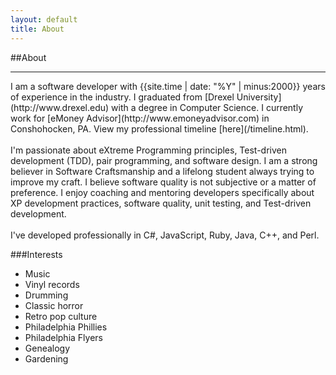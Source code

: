 ```yaml
---
layout: default
title: About
---
```

##About
<hr/>
I am a software developer with {{site.time | date: "%Y" | minus:2000}}  years of experience in the industry. I graduated from [Drexel University](http://www.drexel.edu) with a degree in Computer Science. I currently work for [eMoney Advisor](http://www.emoneyadvisor.com) in Conshohocken, PA. View my professional timeline [here](/timeline.html).
<br/><br/>
I'm passionate about eXtreme Programming principles, Test-driven development (TDD), pair programming, and software design. I am a strong believer in Software Craftsmanship and a lifelong student always trying to improve my craft. I believe software quality is not subjective or a matter of preference. 
I enjoy coaching and mentoring developers specifically about XP development practices, software quality, unit testing, and Test-driven development.
<br/><br/>
I've developed professionally in C#, JavaScript, Ruby, Java, C++, and Perl.

###Interests
* Music
* Vinyl records
* Drumming
* Classic horror
* Retro pop culture
* Philadelphia Phillies
* Philadelphia Flyers
* Genealogy
* Gardening
